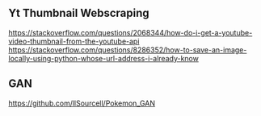 ## Yt Thumbnail Webscraping
https://stackoverflow.com/questions/2068344/how-do-i-get-a-youtube-video-thumbnail-from-the-youtube-api
https://stackoverflow.com/questions/8286352/how-to-save-an-image-locally-using-python-whose-url-address-i-already-know

## GAN
https://github.com/llSourcell/Pokemon_GAN
